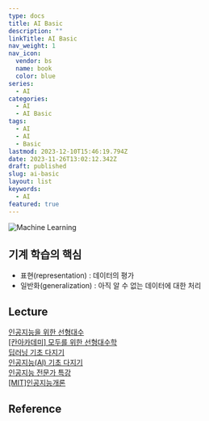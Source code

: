 ```yaml
---
type: docs
title: AI Basic
description: ""
linkTitle: AI Basic
nav_weight: 1
nav_icon:
  vendor: bs
  name: book
  color: blue
series:
  - AI
categories:
  - AI
  - AI Basic
tags:
  - AI
  - AI
  - Basic
lastmod: 2023-12-10T15:46:19.794Z
date: 2023-11-26T13:02:12.342Z
draft: published
slug: ai-basic
layout: list
keywords:
  - AI
featured: true
---
```


![Machine Learning](content/ai/ml-algorithms.webp "https://johnvastola.medium.com/10-must-know-machine-learning-algorithms-for-data-scientists-adbf3272398a")

## 기계 학습의 핵심

- 표현(representation) : 데이터의 평가
- 일반화(generalization) : 아직 알 수 없는 데이터에 대한 처리

## Lecture

[인공지능을 위한 선형대수](https://www.boostcourse.org/ai251)  
[[칸아카데미] 모두를 위한 선형대수학](https://www.boostcourse.org/ai151)  
[딥러닝 기초 다지기](https://www.boostcourse.org/ai111)  
[인공지능(AI) 기초 다지기](https://www.boostcourse.org/ai100)  
[인공지능 전문가 특강](https://www.boostcourse.org/ai101)  
[[MIT]인공지능개론](https://www.edwith.org/mitai)

## Reference
